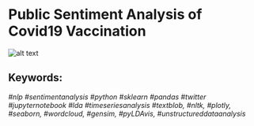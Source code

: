 # Public Sentiment Analysis of Covid19 Vaccination
 
![alt text](https://github.com/sp794uk/customer_churn_prediction_modeling/blob/main/Images/banner.jpeg "banner image")

## Keywords: 
_#nlp #sentimentanalysis #python #sklearn #pandas #twitter #jupyternotebook #lda #timeseriesanalysis #textblob, #nltk, #plotly, #seaborn, #wordcloud, #gensim, #pyLDAvis, #unstructureddataanalysis_